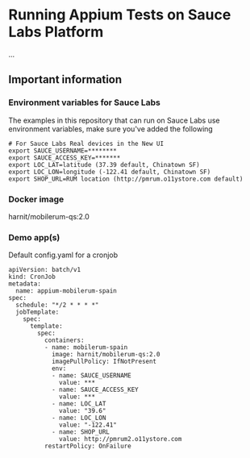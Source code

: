 # Running Appium Tests on Sauce Labs Platform
...

## Important information
### Environment variables for Sauce Labs
The examples in this repository that can run on Sauce Labs use environment variables, make sure you've added the following

    # For Sauce Labs Real devices in the New UI
    export SAUCE_USERNAME=********
    export SAUCE_ACCESS_KEY=*******
    export LOC_LAT=latitude (37.39 default, Chinatown SF)
    export LOC_LON=longitude (-122.41 default, Chinatown SF)
    export SHOP_URL=RUM location (http://pmrum.o11ystore.com default)

### Docker image
harnit/mobilerum-qs:2.0

### Demo app(s)

Default config.yaml for a cronjob

```
apiVersion: batch/v1
kind: CronJob
metadata:
  name: appium-mobilerum-spain
spec:
  schedule: "*/2 * * * *"
  jobTemplate:
    spec:
      template:
        spec:
          containers:
          - name: mobilerum-spain
            image: harnit/mobilerum-qs:2.0
            imagePullPolicy: IfNotPresent
            env:
            - name: SAUCE_USERNAME
              value: ***
            - name: SAUCE_ACCESS_KEY
              value: ***
            - name: LOC_LAT
              value: "39.6"
            - name: LOC_LON
              value: "-122.41"
            - name: SHOP_URL
              value: http://pmrum2.o11ystore.com
          restartPolicy: OnFailure
```
